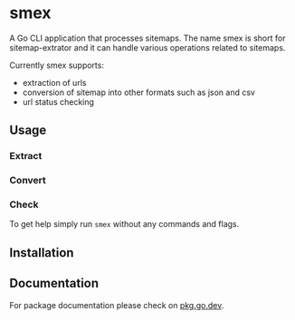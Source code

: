 # smex

A Go CLI application that processes sitemaps. The name smex is short for sitemap-extrator and it can handle various operations related to sitemaps.

Currently smex supports: 
- extraction of urls
- conversion of sitemap into other formats such as json and csv
- url status checking

## Usage

### Extract

### Convert

### Check

To get help simply run `smex` without any commands and flags.

## Installation



## Documentation

For package documentation please check on [pkg.go.dev](https://pkg.go.dev/github.com/hbish/smex).

